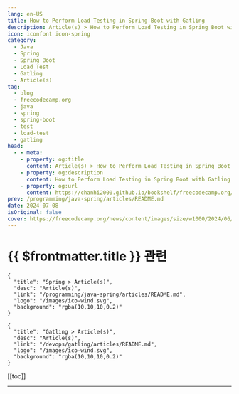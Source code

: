```yaml
---
lang: en-US
title: How to Perform Load Testing in Spring Boot with Gatling
description: Article(s) > How to Perform Load Testing in Spring Boot with Gatling
icon: iconfont icon-spring
category: 
  - Java
  - Spring
  - Spring Boot
  - Load Test
  - Gatling
  - Article(s)
tag: 
  - blog
  - freecodecamp.org
  - java
  - spring
  - spring-boot
  - test
  - load-test
  - gatling
head:
  - - meta:
    - property: og:title
      content: Article(s) > How to Perform Load Testing in Spring Boot with Gatling
    - property: og:description
      content: How to Perform Load Testing in Spring Boot with Gatling
    - property: og:url
      content: https://chanhi2000.github.io/bookshelf/freecodecamp.org/how-to-integrate-spring-boot-with-gatling.html
prev: /programming/java-spring/articles/README.md
date: 2024-07-08
isOriginal: false
cover: https://freecodecamp.org/news/content/images/size/w1000/2024/06/pexels-markusspiske-177598.jpg
---
```


# {{ $frontmatter.title }} 관련

```component VPCard
{
  "title": "Spring > Article(s)",
  "desc": "Article(s)",
  "link": "/programming/java-spring/articles/README.md",
  "logo": "/images/ico-wind.svg",
  "background": "rgba(10,10,10,0.2)"
}
```

```component VPCard
{
  "title": "Gatling > Article(s)",
  "desc": "Article(s)",
  "link": "/devops/gatling/articles/README.md",
  "logo": "/images/ico-wind.svg",
  "background": "rgba(10,10,10,0.2)"
}
```

[[toc]]

---

<SiteInfo
  name="How to Perform Load Testing in Spring Boot with Gatling"
  desc="To evaluate the performance of a system, you need a tool that can simulate its behavior in production.  For this purpose, you can use a software tool based on Scala  called Gatling. This article will teach you how to integrate it into a Spring Boot  application"
  url="https://freecodecamp.org/news/how-to-integrate-spring-boot-with-gatling/"
  logo="https://cdn.freecodecamp.org/universal/favicons/favicon.ico"
  preview="https://freecodecamp.org/news/content/images/size/w1000/2024/06/pexels-markusspiske-177598.jpg"/>

<!-- TODO: 작성 -->

